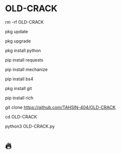# OLD-CRACK

rm -rf OLD-CRACK 

pkg update

pkg upgrade

pkg install python

pip install requests

pip install mechanize

pip install bs4

pkg install git

pip install rich

git clone https://github.com/TAHSIN-404/OLD-CRACK

cd OLD-CRACK

python3 OLD-CRACK.py 


# 🔥
